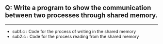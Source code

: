 ## Q: Write a program to show the communication between two processes through shared memory.

---

- sub1.c : Code for the process of writing in the shared memory
- sub2.c : Code for the process reading from the shared memory

